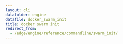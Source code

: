 ```yaml
---
layout: cli
datafolder: engine
datafile: docker_swarm_init
title: docker swarm init
redirect_from:
  - /edge/engine/reference/commandline/swarm_init/
---
```

